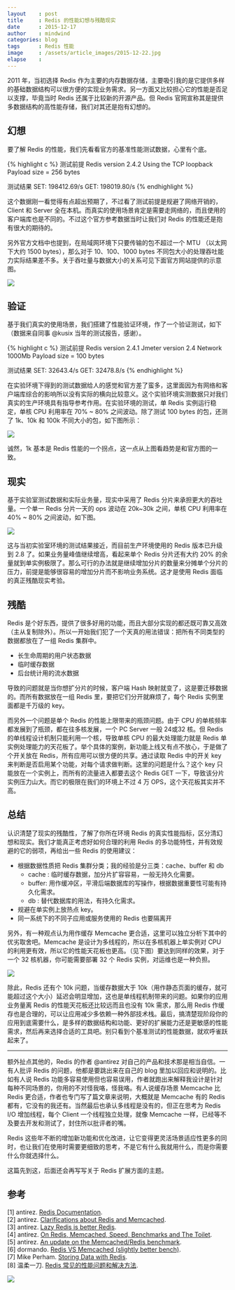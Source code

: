 ```yaml
---
layout    : post
title     : Redis 的性能幻想与残酷现实
date      : 2015-12-17
author    : mindwind
categories: blog
tags      : Redis 性能
image     : /assets/article_images/2015-12-22.jpg
elapse    :
---
```



2011 年，当初选择 Redis 作为主要的内存数据存储，主要吸引我的是它提供多样的基础数据结构可以很方便的实现业务需求。另一方面又比较担心它的性能是否足以支撑，毕竟当时 Redis 还属于比较新的开源产品。但 Redis 官网宣称其是提供多数据结构的高性能存储，我们对其还是抱有幻想的。


## 幻想
要了解 Redis 的性能，我们先看看官方的基准性能测试数据，心里有个底。

{% highlight c %}
  测试前提
  Redis version 2.4.2
  Using the TCP loopback
  Payload size = 256 bytes  

  测试结果
  SET: 198412.69/s
  GET: 198019.80/s
{% endhighlight %}

这个数据刚一看觉得有点超出预期了，不过看了测试前提是规避了网络开销的，Client 和 Server 全在本机。而真实的使用场景肯定是需要走网络的，而且使用的客户端库也是不同的。不过这个官方参考数据当时让我们对 Redis 的性能还是抱有很大的期待的。

另外官方文档中也提到，在局域网环境下只要传输的包不超过一个 MTU （以太网下大约 1500 bytes），那么对于 10、100、1000 bytes 不同包大小的处理吞吐能力实际结果差不多。关于吞吐量与数据大小的关系可见下面官方网站提供的示意图。

![](/assets/article_images/2015-12-22-1.png)


## 验证
基于我们真实的使用场景，我们搭建了性能验证环境，作了一个验证测试，如下（数据来自同事 @kusix 当年的测试报告，感谢）。

{% highlight c %}
  测试前提
  Redis version 2.4.1
  Jmeter version 2.4
  Network 1000Mb
  Payload size = 100 bytes  

  测试结果
  SET: 32643.4/s
  GET: 32478.8/s
{% endhighlight %}

在实验环境下得到的测试数据给人的感觉和官方差了蛮多，这里面因为有网络和客户端库综合的影响所以没有实际的横向比较意义。这个实验环境实测数据只对我们真实的生产环境具有指导参考作用。在实验环境的测试，单 Redis 实例运行稳定，单核 CPU 利用率在 70% ~ 80% 之间波动。除了测试 100 bytes 的包，还测了 1k、10k 和 100k 不同大小的包，如下图所示：

![](/assets/article_images/2015-12-22-2.png)

诚然，1k 基本是 Redis 性能的一个拐点，这一点从上图看趋势是和官方图的一致。


## 现实
基于实验室测试数据和实际业务量，现实中采用了 Redis 分片来承担更大的吞吐量。一个单一 Redis 分片一天的 ops 波动在 20k~30k 之间，单核 CPU 利用率在 40% ~ 80% 之间波动，如下图。

![](/assets/article_images/2015-12-22-3.png)

这与当初实验室环境的测试结果接近，而目前生产环境使用的 Redis 版本已升级到 2.8 了。如果业务量峰值继续增高，看起来单个 Redis 分片还有大约 20% 的余量就到单实例极限了。那么可行的办法就是继续增加分片的数量来分摊单个分片的压力，前提是能够很容易的增加分片而不影响业务系统。这才是使用 Redis 面临的真正残酷现实考验。


## 残酷
Redis 是个好东西，提供了很多好用的功能，而且大部分实现的都还既可靠又高效（主从复制除外）。所以一开始我们犯了一个天真的用法错误：把所有不同类型的数据都放在了一组 Redis 集群中。

  - 长生命周期的用户状态数据
  - 临时缓存数据
  - 后台统计用的流水数据

  导致的问题就是当你想扩分片的时候，客户端 Hash 映射就变了，这是要迁移数据的。而所有数据放在一组 Redis 里，要把它们分开就麻烦了，每个 Redis 实例里面都是千万级的 key。

  而另外一个问题是单个 Redis 的性能上限带来的瓶颈问题。由于 CPU 的单核频率都发展到了瓶颈，都在往多核发展，一个 PC Server 一般 24或32 核。但 Redis 的单线程设计机制只能利用一个核，导致单核 CPU 的最大处理能力就是 Redis 单实例处理能力的天花板了。举个具体的案例，新功能上线又有点不放心，于是做了个开关放在 Redis，所有应用可以很方便的共享。通过读取 Redis 中的开关 key 来判断是否启用某个功能，对每个请求做判断。这里的问题是什么？这个 key 只能放在一个实例上，而所有的流量进入都要去这个 Redis GET 一下，导致该分片实例压力山大。而它的极限在我们的环境上不过 4 万 OPS，这个天花板其实并不高。


## 总结
认识清楚了现实的残酷性，了解了你所在环境 Redis 的真实性能指标，区分清幻想和现实。我们才能真正考虑好如何合理的利用 Redis 的多功能特性，并有效规避的它的弱项，再给出一些 Redis 的使用建议：

  - 根据数据性质把 Redis 集群分类；我的经验是分三类：cache、buffer 和 db
    - cache : 临时缓存数据，加分片扩容容易，一般无持久化需要。
    - buffer: 用作缓冲区，平滑后端数据库的写操作，根据数据重要性可能有持久化需求。
    - db    : 替代数据库的用法，有持久化需求。
  - 规避在单实例上放热点 key。
  - 同一系统下的不同子应用或服务使用的 Redis 也要隔离开

另外，有一种观点认为用作缓存 Memcache 更合适，这里可以独立分析下其中的优劣取舍吧。Memcache 是设计为多线程的，所以在多核机器上单实例对 CPU 的利用更有效，所以它的性能天花板也更高。（见下图）要达到同样的效果，对于一个 32 核机器，你可能需要部署 32 个 Redis 实例，对运维也是一种负担。

![](/assets/article_images/2015-12-22-4.png)

除此，Redis 还有个 10k 问题，当缓存数据大于 10k（用作静态页面的缓存，就可能超过这个大小）延迟会明显增加，这也是单线程机制带来的问题。如果你的应用业务量离 Redis 的性能天花板还比较远而且也没有 10k 需求，那么用 Redis 作缓存也是合理的，可以让应用减少多依赖一种外部技术栈。最后，搞清楚现阶段你的应用到底需要什么，是多样的数据结构和功能、更好的扩展能力还是更敏感的性能需求，然后再来选择合适的工具吧。别只看到个基准测试的性能数据，就欢呼雀跃起来了。


-----

额外扯点其他的，Redis 的作者 @antirez 对自己的产品和技术那是相当自信。一有人批评 Redis 的问题，他都是要跳出来在自己的 blog 里加以回应和说明的。比如有人说 Redis 功能多容易使用但也容易误用，作者就跑出来解释我设计是针对每种不同场景的，你用的不对怪我咯，怪我咯。有人说缓存场景 Memcache 比 Redis 更合适，作者也专门写了篇文章来说明，大概就是 Memcache 有的 Redis 都有，它没有的我还有。当然最后也承认多线程是没有的，但正在思考为 Redis I/O 增加线程，每个 Client 一个线程独立处理，就像 Memcache 一样，已经等不及要去开发和测试了，封住所以批评者的嘴。

Redis 这些年不断的增加新功能和优化改进，让它变得更灵活场景适应性更多的同时，也让我们在使用时需要更细致的思考，不是它有什么我就用什么，而是你需要什么你就选择什么。

这篇先到这，后面还会再写写关于 Redis 扩展方面的主题。

## 参考
[1] antirez. [Redis Documentation](http://redis.io/documentation).  
[2] antirez. [Clarifications about Redis and Memcached](http://antirez.com/news/94).  
[3] antirez. [Lazy Redis is better Redis](http://antirez.com/news/93).  
[4] antirez. [On Redis, Memcached, Speed, Benchmarks and The Toilet](http://oldblog.antirez.com/post/redis-memcached-benchmark.html).  
[5] antirez. [An update on the Memcached/Redis benchmark](http://oldblog.antirez.com/post/update-on-memcached-redis-benchmark.html).  
[6] dormando. [Redis VS Memcached (slightly better bench)](http://dormando.livejournal.com/525147.html).  
[7] Mike Perham. [Storing Data with Redis](http://www.mikeperham.com/2015/09/24/storing-data-with-redis/).  
[8] 温柔一刀. [Redis 常见的性能问题和解决方法](http://zhupan.iteye.com/blog/1576108).

![](/assets/images/qrcode_tail.jpg)
